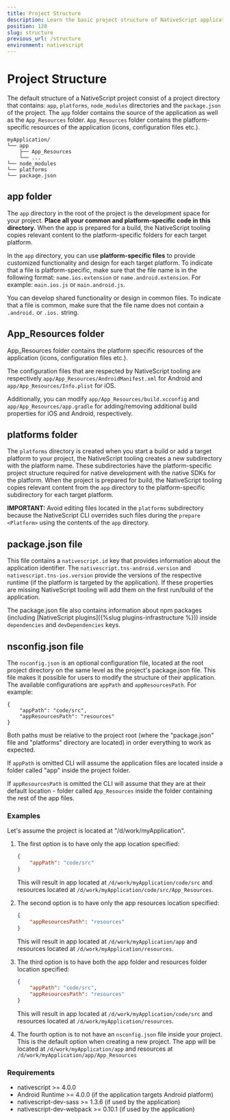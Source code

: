 ```yaml
---
title: Project Structure
description: Learn the basic project structure of NativeScript application.
position: 120
slug: structure
previous_url: /structure
environment: nativescript
---
```


# Project Structure

The default structure of a NativeScript project consist of a project directory that contains: `app`, `platforms`, `node_modules` directories and the `package.json` of the project. The `app` folder contains the source of the application as well as the `App_Resources` folder. `App_Resources` folder contains the platform-specific resources of the application (icons, configuration files etc.).
```
myApplication/
└── app
    ├── App_Resources
    └── ...
└── node_modules
└── platforms
└── package.json
```

## **app** folder

The `app` directory in the root of the project is the development space for your project. **Place all your common and platform-specific code in this directory.** When the app is prepared for a build, the NativeScript tooling copies relevant content to the platform-specific folders for each target platform.

In the `app` directory, you can use **platform-specific files** to provide customized functionality and design for each target platform. To indicate that a file is platform-specific, make sure that the file name is in the following format: `name.ios.extension` or `name.android.extension`. For example: `main.ios.js` or `main.android.js`.

You can develop shared functionality or design in common files. To indicate that a file is common, make sure that the file name does not contain a `.android.` or `.ios.` string.

## **App_Resources** folder

App_Resources folder contains the platform specific resources of the application (icons, configuration files etc.).

The configuration files that are respected by NativeScript tooling are respectively `app/App_Resources/AndroidManifest.xml` for Android and `app/App_Resources/Info.plist` for iOS.

Additionally, you can modify `app/App_Resources/build.xcconfig` and `app/App_Resources/app.gradle` for adding/removing additional build properties for iOS and Android, respectively.

## **platforms** folder

The `platforms` directory is created when you start a build or add a target platform to your project, the NativeScript tooling creates a new subdirectory with the platform name. These subdirectories have the platform-specific project structure required for native development with the native SDKs for the platform. When the project is prepared for build, the NativeScript tooling copies relevant content from the `app` directory to the platform-specific subdirectory for each target platform.

**IMPORTANT:** Avoid editing files located in the `platforms` subdirectory because the NativeScript CLI overrides such files during the `prepare <Platform>` using the contents of the `app` directory.

## **package.json** file

This file contains a `nativescript.id` key that provides information about the application identifier. The `nativescript.tns-android.version` and `nativescript.tns-ios.version` provide the versions of the respective runtime (if the platform is targeted by the application). If these properties are missing NativeScript tooling will add them on the first run/build of the application.

The package.json file also contains information about npm packages (including [NativeScript plugins]({%slug plugins-infrastructure %})) inside `dependencies` and `devDependencies` keys.

## **nsconfig.json** file

The `nsconfig.json` is an optional configuration file, located at the root project directory on the same level as the project's package.json file. This file makes it possible for users to modify the structure of their application. The available configurations are `appPath` and `appResourcesPath`. For example:

```
{
    "appPath": "code/src",
    "appResourcesPath": "resources"
}
```

Both paths must be relative to the project root (where the "package.json" file and "platforms" directory are located) in order everything to work as expected.

If `appPath` is omitted CLI will assume the application files are located inside a folder called "app" inside the project folder.

If `appResourcesPath` is omitted the CLI will assume that they are at their default location - folder called `App_Resources` inside the folder containing the rest of the app files.

### Examples
Let's assume the project is located at "/d/work/myApplication".

1. The first option is to have only the app location specified:
    ```JSON
    {
        "appPath": "code/src"
    }
    ```
    This will result in app located at `/d/work/myApplication/code/src` and resources located at `/d/work/myApplication/code/src/App_Resources`.

2. The second option is to have only the app resources location specified:
    ```JSON
    {
        "appResourcesPath": "resources"
    }
    ```
    This will result in app located at `/d/work/myApplication/app` and resources located at `/d/work/myApplication/resources`.

3. The third option is to have both the app folder and resources folder location specified:
    ```JSON
    {
        "appPath": "code/src",
        "appResourcesPath": "resources"
    }
    ```
    This will result in app located at `/d/work/myApplication/code/src` and resources located at `/d/work/myApplication/resources`.

4. The fourth option is to not have an `nsconfig.json` file inside your project. This is the default option when creating a new project. Тhe app will be located at `/d/work/myApplication/app` and resources at `/d/work/myApplication/app/App_Resources`

### Requirements

* nativescript >= 4.0.0
* Android Runtime >= 4.0.0 (if the application targets Android platform)
* nativescript-dev-sass >= 1.3.6 (if used by the application)
* nativescript-dev-webpack >= 0.10.1 (if used by the application)
